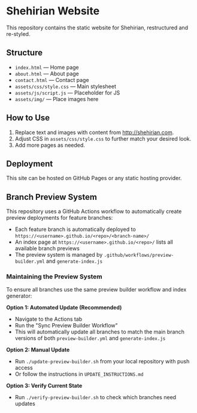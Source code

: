 # Shehirian Website

This repository contains the static website for Shehirian, restructured and re-styled.

## Structure

- `index.html` — Home page
- `about.html` — About page
- `contact.html` — Contact page
- `assets/css/style.css` — Main stylesheet
- `assets/js/script.js` — Placeholder for JS
- `assets/img/` — Place images here

## How to Use

1. Replace text and images with content from http://shehirian.com.
2. Adjust CSS in `assets/css/style.css` to further match your desired look.
3. Add more pages as needed.

## Deployment

This site can be hosted on GitHub Pages or any static hosting provider.

## Branch Preview System

This repository uses a GitHub Actions workflow to automatically create preview deployments for feature branches:

- Each feature branch is automatically deployed to `https://<username>.github.io/<repo>/<branch-name>/`
- An index page at `https://<username>.github.io/<repo>/` lists all available branch previews
- The preview system is managed by `.github/workflows/preview-builder.yml` and `generate-index.js`

### Maintaining the Preview System

To ensure all branches use the same preview builder workflow and index generator:

**Option 1: Automated Update (Recommended)**
- Navigate to the Actions tab
- Run the "Sync Preview Builder Workflow" 
- This will automatically update all branches to match the main branch versions of both `preview-builder.yml` and `generate-index.js`

**Option 2: Manual Update**
- Run `./update-preview-builder.sh` from your local repository with push access
- Or follow the instructions in `UPDATE_INSTRUCTIONS.md`

**Option 3: Verify Current State**
- Run `./verify-preview-builder.sh` to check which branches need updates
